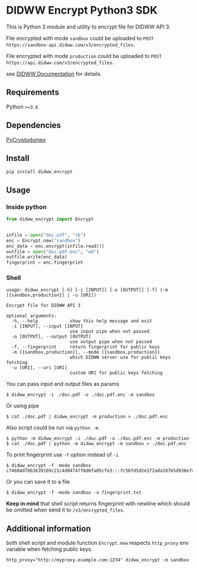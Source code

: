 # DIDWW Encrypt Python3 SDK

This is Python 3 module and utility to encrypt file for DIDWW API 3.

File encrypted with mode `sandbox` could be uploaded to `POST https://sandbox-api.didww.com/v3/encrypted_files`.

File encrypted with mode `production` could be uploaded to `POST https://api.didww.com/v3/encrypted_files`.

see [DIDWW Documentation](https://doc.didww.com) for details.

## Requirements

Python `>=3.6`

## Dependencies

[PyCryptodomex](https://pypi.org/project/pycryptodomex/)

## Install

```shell
pip install didww_encrypt
```

## Usage

### Inside python
```python
from didww_encrypt import Encrypt


infile = open("doc.pdf", "rb")
enc = Encrypt.new("sandbox")
enc_data = enc.encrypt(infile.read())
outfile = open("doc.pdf.enc", "wb")
outfile.write(enc_data)
fingerprint = enc.fingerprint
```

### Shell

```
usage: didww_encrypt [-h] [-i [INPUT]] [-o [OUTPUT]] [-f] (-m [{sandbox,production}] | -u [URI])

Encrypt file for DIDWW API 3

optional arguments:
  -h, --help            show this help message and exit
  -i [INPUT], --input [INPUT]
                        use input pipe when not passed
  -o [OUTPUT], --output [OUTPUT]
                        use output pipe when not passed
  -f, --fingerprint     return fingerprint for public keys
  -m [{sandbox,production}], --mode [{sandbox,production}]
                        which DIDWW server use for public keys fetching
  -u [URI], --uri [URI]
                        custom URI for public keys fetching
```

You can pass input and output files as params
```shell
$ didww_encrypt -i ./doc.pdf -o ./doc.pdf.enc -m sandbox
```

Or using pipe
```shell
$ cat ./doc.pdf | didww_encrypt -m production > ./doc.pdf.enc
```

Also script could be run via `python -m`
```shell
$ python -m didww_encrypt -i ./doc.pdf -o ./doc.pdf.enc -m production
$ cat ./doc.pdf | python -m didww_encrypt -m sandbox > ./doc.pdf.enc
```

To print fingerprint use `-f` option instead of `-i`
```shell
$ didww_encrypt -f -mode sandbox
c74684d7863639169c21c4d04747f8d6fa05cfe3:::7c56fd5d2e1f2ada18765d936e74712037aea7eb
```

Or you can save it to a file
```shell
$ didww_encrypt -f -mode sandbox -o fingerprint.txt
```

**Keep in mind** that shell script returns fingerprint with newline which should be omitted when send it to `/v3/encrypted_files`.

## Additional information

both shell script and module function `Encrypt.new` respects `http_proxy` env variable when fetching public keys.

```shell
http_proxy="http://myproxy.example.com:1234" didww_encrypt -m sandbox
```